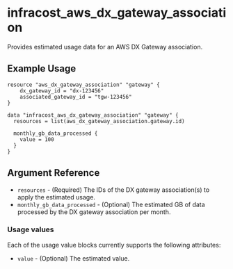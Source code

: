 # infracost_aws_dx_gateway_association

Provides estimated usage data for an AWS DX Gateway association.

## Example Usage

```hcl
resource "aws_dx_gateway_association" "gateway" {
    dx_gateway_id = "dx-123456"
    associated_gateway_id = "tgw-123456"
}

data "infracost_aws_dx_gateway_association" "gateway" {
  resources = list(aws_dx_gateway_association.gateway.id)

  monthly_gb_data_processed {
    value = 100
  }
}
```

## Argument Reference

* `resources` - (Required) The IDs of the DX gateway association(s) to apply the estimated usage.
* `monthly_gb_data_processed` - (Optional) The estimated GB of data processed by the DX gateway association per month.

### Usage values

Each of the usage value blocks currently supports the following attributes:

* `value` - (Optional) The estimated value.

